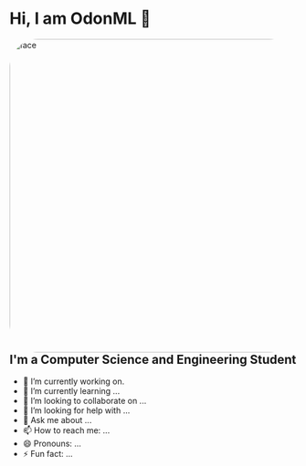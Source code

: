 # Hi, I am OdonML 👋

<img align="right" alt="face" height="550px" style="border-radius: 50px" src="https://cdn.discordapp.com/attachments/848325427259768902/848341277199171584/1.png" />

## I'm a Computer Science and Engineering Student  
- 🔭 I’m currently working on.
- 🌱 I’m currently learning ...
- 👯 I’m looking to collaborate on ...
- 🤔 I’m looking for help with ...
- 💬 Ask me about ...
- 📫 How to reach me: ...
- 😄 Pronouns: ...
- ⚡ Fun fact: ...
